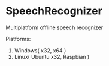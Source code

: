 # SpeechRecognizer
Multiplatform offline speech recognizer

Platforms:
1. Windows( x32, x64 )
2. Linux( Ubuntu x32, Raspbian )
